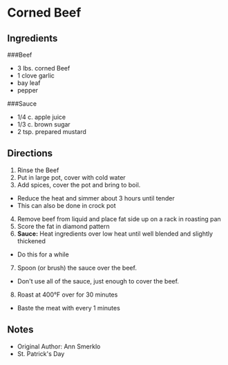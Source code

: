 Corned Beef
=====================================================

Ingredients
------------------------------------------
###Beef
* 3 lbs. corned Beef
* 1 clove garlic
* bay leaf
* pepper

###Sauce
* 1/4 c. apple juice
* 1/3 c. brown sugar
* 2 tsp. prepared mustard

Directions
--------------------------------------------------
1. Rinse the Beef
2. Put in large pot, cover with cold water
3. Add spices, cover the pot and bring to boil.
  * Reduce the heat and simmer about 3 hours until tender
  * This can also be done in crock pot
4. Remove beef from liquid and place fat side up on a rack in roasting pan
5. Score the fat in diamond pattern
6. **Sauce:** Heat ingredients over low heat until well blended and slightly thickened
  * Do this for a while
7. Spoon (or brush) the sauce over the beef.
  * Don't use all of the sauce, just enough to cover the beef.
8. Roast at 400°F over for 30 minutes
  * Baste the meat with every 1 minutes


Notes
---------------------------------------------------------
* Original Author: Ann Smerklo
* St. Patrick's Day
